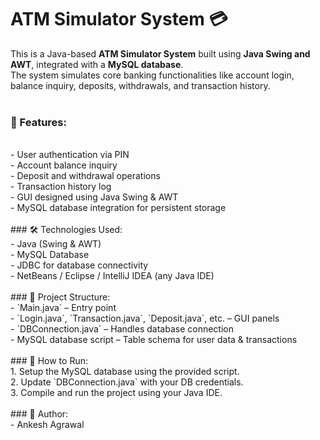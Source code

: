 # ATM Simulator System 💳

This is a Java-based **ATM Simulator System** built using **Java Swing and AWT**, integrated with a **MySQL database**.
<br>
The system simulates core banking functionalities like account login, balance inquiry, deposits, withdrawals, and transaction history.
<br>
<br>
### 🔧 Features:
<br>
- User authentication via PIN
<br>
- Account balance inquiry
<br>
- Deposit and withdrawal operations
<br>
- Transaction history log
<br>
- GUI designed using Java Swing & AWT
<br>
- MySQL database integration for persistent storage
<br>
<br>
### 🛠️ Technologies Used:
<br>
- Java (Swing & AWT)
<br>
- MySQL Database
<br>
- JDBC for database connectivity
<br>
- NetBeans / Eclipse / IntelliJ IDEA (any Java IDE)
<br>
<br>
### 📁 Project Structure:
<br>
- `Main.java` – Entry point
<br>
- `Login.java`, `Transaction.java`, `Deposit.java`, etc. – GUI panels
<br>
- `DBConnection.java` – Handles database connection
<br>
- MySQL database script – Table schema for user data & transactions
<br>
<br>
### 🚀 How to Run:
<br>
1. Setup the MySQL database using the provided script.
<br>
2. Update `DBConnection.java` with your DB credentials.
<br>
3. Compile and run the project using your Java IDE.
<br>
<br>
### 🙌 Author:
<br>
- Ankesh Agrawal
<br>

